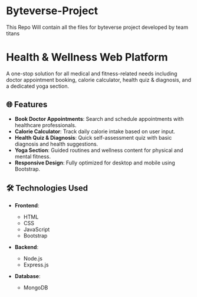 # Byteverse-Project
This Repo Will contain all the files for byteverse project developed by team titans

# Health & Wellness Web Platform

A one-stop solution for all medical and fitness-related needs including doctor appointment booking, calorie calculator, health quiz & diagnosis, and a dedicated yoga section.

## 🌐 Features

- **Book Doctor Appointments**: Search and schedule appointments with healthcare professionals.
- **Calorie Calculator**: Track daily calorie intake based on user input.
- **Health Quiz & Diagnosis**: Quick self-assessment quiz with basic diagnosis and health suggestions.
- **Yoga Section**: Guided routines and wellness content for physical and mental fitness.
- **Responsive Design**: Fully optimized for desktop and mobile using Bootstrap.

## 🛠️ Technologies Used

- **Frontend**:  
  - HTML  
  - CSS  
  - JavaScript  
  - Bootstrap  

- **Backend**:  
  - Node.js  
  - Express.js  

- **Database**:  
  - MongoDB  



